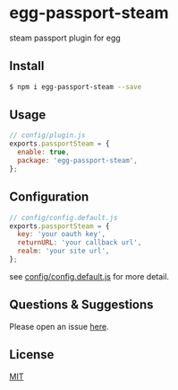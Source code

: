 # egg-passport-steam

steam passport plugin for egg

## Install

```bash
$ npm i egg-passport-steam --save
```

## Usage

```js
// config/plugin.js
exports.passportSteam = {
  enable: true,
  package: 'egg-passport-steam',
};
```

## Configuration

```js
// config/config.default.js
exports.passportSteam = {
  key: 'your oauth key',
  returnURL: 'your callback url',
  realm: 'your site url',
};
```

see [config/config.default.js](config/config.default.js) for more detail.

## Questions & Suggestions

Please open an issue [here](https://github.com/eggjs/egg/issues).

## License

[MIT](LICENSE.txt)
